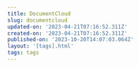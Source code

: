 ```yaml
---
title: DocumentCloud
slug: documentcloud
updated-on: '2023-04-21T07:16:52.311Z'
created-on: '2023-04-21T07:16:52.311Z'
published-on: '2023-10-20T14:07:03.064Z'
layout: '[tags].html'
tags: tags
---
```




